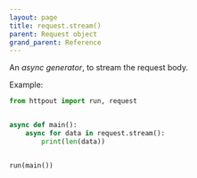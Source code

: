 ```yaml
---
layout: page
title: request.stream()
parent: Request object
grand_parent: Reference
---
```


An *async generator*, to stream the request body.

Example:
```python
from httpout import run, request


async def main():
    async for data in request.stream():
        print(len(data))


run(main())
```
